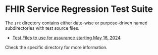 # FHIR Service Regression Test Suite

The `src` directory contains either date-wise or purpose-driven named subdirectories with test source files.

- [Test Files to use for assurance starting May 16, 2024](./src/2024-05-16/)

Check the specific directory for more information.